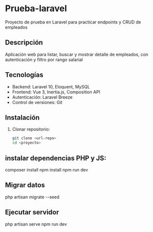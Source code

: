 # Prueba-laravel
Proyecto de prueba en Laravel para practicar endpoints y CRUD de empleados

## Descripción
Aplicación web para listar, buscar y mostrar detalle de empleados, con autenticación y filtro por rango salarial


## Tecnologías
- Backend: Laravel 10, Eloquent, MySQL
- Frontend: Vue 3, Inertia.js, Composition API
- Autenticación: Laravel Breeze
- Control de versiones: Git

## Instalación
1. Clonar repositorio:
   ```bash
   git clone <url-repo>
   cd <proyecto>

## instalar dependencias PHP y JS:

composer install
npm install
npm run dev

## Migrar datos 

php artisan migrate --seed

## Ejecutar servidor

php artisan serve
npm run dev

